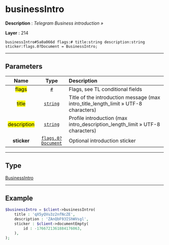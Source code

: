 # businessIntro

**Description** : *Telegram Business introduction &raquo;*

**Layer** : 214

```tl
businessIntro#5a0a066d flags:# title:string description:string sticker:flags.0?Document = BusinessIntro;
```

---

## Parameters

| Name | Type | Description |
| :---: | :---: | :--- |
| <mark>flags</mark> | [`#`](type/#) | Flags, see TL conditional fields |
| <mark>title</mark> | [`string`](type/string) | Title of the introduction message (max intro_title_length_limit » UTF-8 characters) |
| <mark>description</mark> | [`string`](type/string) | Profile introduction (max intro_description_length_limit » UTF-8 characters) |
| **sticker** | [`flags.0?Document`](type/Document) | Optional introduction sticker |

---

## Type

[BusinessIntro](type/BusinessIntro)

---

## Example

```php
$businessIntro = $client->businessIntro(
	title : 'qX5yQVu3z2nfNcZE',
	description : 'ZAnQbF93IShWVsgl',
	sticker : $client->documentEmpty(
		id : -1766721361884176063,
	),
);
```